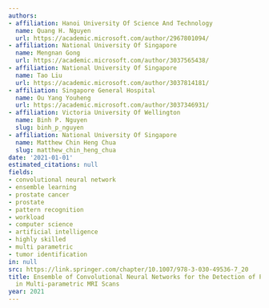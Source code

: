 ```yaml
---
authors:
- affiliation: Hanoi University Of Science And Technology
  name: Quang H. Nguyen
  url: https://academic.microsoft.com/author/2967801094/
- affiliation: National University Of Singapore
  name: Mengnan Gong
  url: https://academic.microsoft.com/author/3037565438/
- affiliation: National University Of Singapore
  name: Tao Liu
  url: https://academic.microsoft.com/author/3037814181/
- affiliation: Singapore General Hospital
  name: Ou Yang Youheng
  url: https://academic.microsoft.com/author/3037346931/
- affiliation: Victoria University Of Wellington
  name: Binh P. Nguyen
  slug: binh_p_nguyen
- affiliation: National University Of Singapore
  name: Matthew Chin Heng Chua
  slug: matthew_chin_heng_chua
date: '2021-01-01'
estimated_citations: null
fields:
- convolutional neural network
- ensemble learning
- prostate cancer
- prostate
- pattern recognition
- workload
- computer science
- artificial intelligence
- highly skilled
- multi parametric
- tumor identification
in: null
src: https://link.springer.com/chapter/10.1007/978-3-030-49536-7_20
title: Ensemble of Convolutional Neural Networks for the Detection of Prostate Cancer
  in Multi-parametric MRI Scans
year: 2021
---
```

